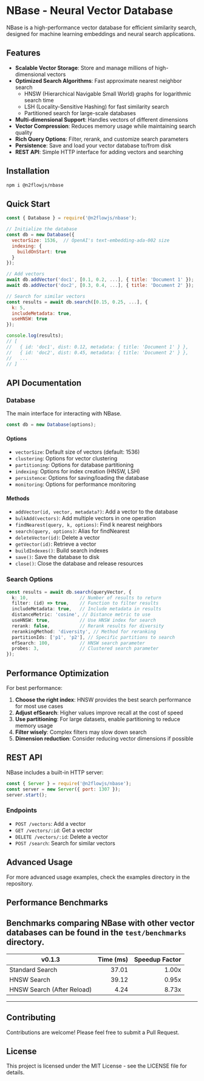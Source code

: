 # NBase - Neural Vector Database

NBase is a high-performance vector database for efficient similarity search, designed for machine learning embeddings and neural search applications.

## Features

- **Scalable Vector Storage**: Store and manage millions of high-dimensional vectors
- **Optimized Search Algorithms**: Fast approximate nearest neighbor search
  - HNSW (Hierarchical Navigable Small World) graphs for logarithmic search time
  - LSH (Locality-Sensitive Hashing) for fast similarity search
  - Partitioned search for large-scale databases
- **Multi-dimensional Support**: Handles vectors of different dimensions
- **Vector Compression**: Reduces memory usage while maintaining search quality
- **Rich Query Options**: Filter, rerank, and customize search parameters
- **Persistence**: Save and load your vector database to/from disk
- **REST API**: Simple HTTP interface for adding vectors and searching

## Installation

```bash
npm i @n2flowjs/nbase
```

## Quick Start

```javascript
const { Database } = require('@n2flowjs/nbase');

// Initialize the database
const db = new Database({
  vectorSize: 1536,  // OpenAI's text-embedding-ada-002 size
  indexing: {
    buildOnStart: true
  }
});

// Add vectors
await db.addVector('doc1', [0.1, 0.2, ...], { title: 'Document 1' });
await db.addVector('doc2', [0.3, 0.4, ...], { title: 'Document 2' });

// Search for similar vectors
const results = await db.search([0.15, 0.25, ...], {
  k: 5,
  includeMetadata: true,
  useHNSW: true
});

console.log(results);
// [
//   { id: 'doc1', dist: 0.12, metadata: { title: 'Document 1' } },
//   { id: 'doc2', dist: 0.45, metadata: { title: 'Document 2' } },
//   ...
// ]
```

## API Documentation

### Database

The main interface for interacting with NBase.

```typescript
const db = new Database(options);
```

#### Options

- `vectorSize`: Default size of vectors (default: 1536)
- `clustering`: Options for vector clustering
- `partitioning`: Options for database partitioning
- `indexing`: Options for index creation (HNSW, LSH)
- `persistence`: Options for saving/loading the database
- `monitoring`: Options for performance monitoring

#### Methods

- `addVector(id, vector, metadata?)`: Add a vector to the database
- `bulkAdd(vectors)`: Add multiple vectors in one operation
- `findNearest(query, k, options)`: Find k nearest neighbors
- `search(query, options)`: Alias for findNearest
- `deleteVector(id)`: Delete a vector
- `getVector(id)`: Retrieve a vector
- `buildIndexes()`: Build search indexes
- `save()`: Save the database to disk
- `close()`: Close the database and release resources

### Search Options

```typescript
const results = await db.search(queryVector, {
  k: 10,                   // Number of results to return
  filter: (id) => true,    // Function to filter results
  includeMetadata: true,   // Include metadata in results
  distanceMetric: 'cosine', // Distance metric to use
  useHNSW: true,           // Use HNSW index for search
  rerank: false,           // Rerank results for diversity
  rerankingMethod: 'diversity', // Method for reranking
  partitionIds: ['p1', 'p2'], // Specific partitions to search
  efSearch: 100,           // HNSW search parameter
  probes: 3,               // Clustered search parameter
});
```

## Performance Optimization

For best performance:

1. **Choose the right index**: HNSW provides the best search performance for most use cases
2. **Adjust efSearch**: Higher values improve recall at the cost of speed
3. **Use partitioning**: For large datasets, enable partitioning to reduce memory usage
4. **Filter wisely**: Complex filters may slow down search
5. **Dimension reduction**: Consider reducing vector dimensions if possible

## REST API

NBase includes a built-in HTTP server:

```javascript
const { Server } = require('@n2flowjs/nbase');
const server = new Server({ port: 1307 });
server.start();
```

### Endpoints

- `POST /vectors`: Add a vector
- `GET /vectors/:id`: Get a vector
- `DELETE /vectors/:id`: Delete a vector
- `POST /search`: Search for similar vectors

## Advanced Usage

For more advanced usage examples, check the examples directory in the repository.

## Performance Benchmarks
Benchmarks comparing NBase with other vector databases can be found in the `test/benchmarks` directory.
---
| v0.1.3                      | Time (ms) | Speedup Factor  |
|-----------------------------|----------:|----------------:|
| Standard Search             | 37.01     | 1.00x           |
| HNSW Search                 | 39.12     | 0.95x           |
| HNSW Search (After Reload)  | 4.24      | 8.73x           | 
---

## Contributing

Contributions are welcome! Please feel free to submit a Pull Request.

## License

This project is licensed under the MIT License - see the LICENSE file for details.

